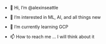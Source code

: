 - 👋 Hi, I’m @alexinseattle
- 👀 I’m interested in ML, AI, and all things new
- 🌱 I’m currently learning GCP

- 📫 How to reach me ... I will think about it

<!---
alexinseattle/alexinseattle is a ✨ special ✨ repository because its `README.md` (this file) appears on your GitHub profile.
You can click the Preview link to take a look at your changes.
--->
